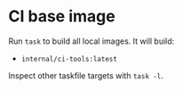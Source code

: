 # CI base image

Run `task` to build all local images. It will build:

- `internal/ci-tools:latest`

Inspect other taskfile targets with `task -l`.
